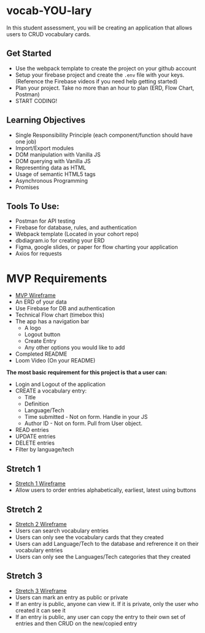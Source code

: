 # vocab-YOU-lary

In this student assessment, you will be creating an application that allows users to CRUD vocabulary cards.

## Get Started
- Use the webpack template to create the project on your github account
- Setup your firebase project and create the `.env` file with your keys. (Reference the Firebase videos if you need help getting started)
- Plan your project. Take no more than an hour to plan (ERD, Flow Chart, Postman)
- START CODING!

## Learning Objectives
- Single Responsibility Principle (each component/function should have one job)
- Import/Export modules
- DOM manipulation with Vanilla JS
- DOM querying with Vanilla JS
- Representing data as HTML
- Usage of semantic HTML5 tags
- Asynchronous Programming
- Promises 

## Tools To Use:
- Postman for API testing
- Firebase for database, rules, and authentication
- Webpack template (Located in your cohort repo)
- dbdiagram.io for creating your ERD
- Figma, google slides, or paper for flow charting your application
- Axios for requests

# MVP Requirements
- [MVP Wireframe](https://www.figma.com/file/IW4jF3GnzCFLYbEXlgFNIZ/MVP)
- An ERD of your data
- Use Firebase for DB and authentication
- Technical Flow chart (timebox this)
- The app has a navigation bar
  - A logo
  - Logout button
  - Create Entry
  - Any other options you would like to add
- Completed README
- Loom Video (On your README)

**The most basic requirement for this project is that a user can:**
- Login and Logout of the application
- CREATE a vocabulary entry:
  - Title
  - Definition
  - Language/Tech
  - Time submitted - Not on form. Handle in your JS
  - Author ID - Not on form. Pull from User object.
- READ entries
- UPDATE entries
- DELETE entries
- Filter by language/tech

## Stretch 1
- [Stretch 1 Wireframe](https://www.figma.com/file/UC3Gi8HFRkZY8OIMOAUgL4/Stretch-1)
- Allow users to order entries alphabetically, earliest, latest using buttons

## Stretch 2
- [Stretch 2 Wireframe](https://www.figma.com/file/UC3Gi8HFRkZY8OIMOAUgL4/Stretch-2)
- Users can search vocabulary entries
- Users can only see the vocabulary cards that they created
- Users can add Language/Tech to the database and refrerence it on their vocabulary entries
- Users can only see the Languages/Tech categories that they created

## Stretch 3
- [Stretch 3 Wireframe](https://www.figma.com/file/KgbkfaoRd5F8Q4qZ3G2Bg2/Stretch-3)
- Users can mark an entry as public or private
- If an entry is public, anyone can view it. If it is private, only the user who created it can see it
- If an entry is public, any user can copy the entry to their own set of entries and then CRUD on the new/copied entry

